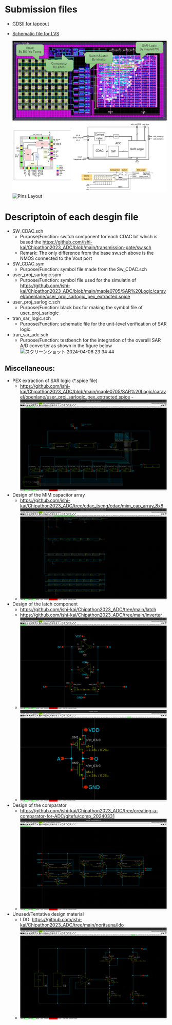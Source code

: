 # Submission files
- [GDSII for tapeout](https://github.com/ishi-kai/Chipathon2023_ADC/blob/main/submit_version/klayout/SAR_TOP.gds)
- [Schematic file for LVS](https://github.com/ishi-kai/Chipathon2023_ADC/blob/main/submit_version/klayout/sar_adc_lvs.sch)

  ![Parts Layout](./images/layout.jpg)  
  ![Block Figs](./images/PnR.png)  
  ![Pins Layout](./images/layout_pin_placement.png)  

# Descriptoin of each desgin file
- SW_CDAC.sch  
  - Purpose/Function: switch component for each CDAC bit which is based the https://github.com/ishi-kai/Chipathon2023_ADC/blob/main/transmission-gate/sw.sch
  - Remark: The only difference from the base sw.sch above is the NMOS connected to the Vout port
- SW_CDAC.sym  
  - Purpose/Function: symbol file made from the Sw_CDAC.sch
- user_proj_sarlogic.sym  
  - Purpose/Function: symbol file used for the simulatin of https://github.com/ishi-kai/Chipathon2023_ADC/blob/main/maple0705/SAR%20Logic/caravel/openlane/user_proj_sarlogic_pex_extracted.spice 
- user_proj_sarlogic.sch  
  - Purpose/Function: black box for making the symbol file of user_proj_sarlogic
- tran_sar_logic.sch  
  - Purpose/Function: schematic file for the unit-level verification of SAR logic.
- tran_sar_adc.sch
  - Purpose/Function:  testbench for the integration of the overalll SAR A/D converter as shown in the figure below
   ![スクリーンショット 2024-04-06 23 34 44](https://github.com/ishi-kai/Chipathon2023_ADC/assets/654720/e88be19a-a972-409c-b437-14064f13c3a3)

## Miscellaneous:  
  - PEX extraction of SAR logic (*.spice file)  
    - https://github.com/ishi-kai/Chipathon2023_ADC/blob/main/maple0705/SAR%20Logic/caravel/openlane/user_proj_sarlogic_pex_extracted.spice    - ![SAR_TOP_LVS](./images/SAR_TOP_LVS.png)  
  - Design of the MIM capacitor array  
    - https://github.com/ishi-kai/Chipathon2023_ADC/tree/cdac_tseng/cdac/mim_cap_array_8x8
    - ![CDAC](./images/advanced_mimcap_array8x8_15step.png)  
  - Design of the latch component
    - https://github.com/ishi-kai/Chipathon2023_ADC/tree/main/latch  
    - https://github.com/ishi-kai/Chipathon2023_ADC/tree/main/inverter
    - ![LATCH](./images/LATCH.png)  
    - ![Inv](./images/Inv.png)  
  - Design of the comparator
    - https://github.com/ishi-kai/Chipathon2023_ADC/tree/creating-a-comparator-for-ADC/gitefu/comp_20240331
    - ![Comparator](./images/comp_20240331.png)  
  - Unused/Tentative design material
      - LDO: https://github.com/ishi-kai/Chipathon2023_ADC/tree/main/noritsuna/ldo
      - ![LDO](./images/ldo.png)  
